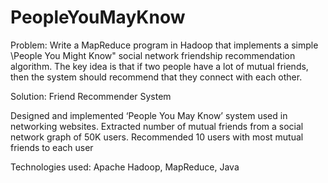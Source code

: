 # PeopleYouMayKnow

Problem:
Write a MapReduce program in Hadoop that implements a simple \People You Might Know" social network friendship recommendation algorithm. The key idea is that if two people have a lot of mutual friends, then the system should recommend that they connect with each other.

Solution:
Friend Recommender System

Designed and implemented ‘People You May Know’ system used in networking websites. Extracted number of mutual friends from a social network graph of 50K users. Recommended 10 users with most mutual friends to each user

Technologies used: Apache Hadoop, MapReduce, Java
